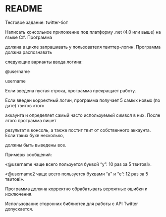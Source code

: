 # README #

Тестовое задание: twitter-бот

Написать консольное приложение под платформу .net (4.0 или выше) на языке C#. Программа

должна в цикле запрашивать у пользователя твиттер-логин. Программа должна распознавать

следующие варианты ввода логина:

@username

username

Если введена пустая строка, программа прекращает работу.

Если введен корректный логин, программа получает 5 самых новых (по дате) твитов этого

аккаунта и определяет самый часто используемый символ в них. После этого программа пишет

результат в консоль, а также постит твит от собственного аккаунта. Если таких букв несколько,

должны быть выведены все.

Примеры сообщений:

«@username чаще всего пользуется буквой “у”: 10 раз за 5 твитов!».

«@username2 чаще всего пользуется буквами “а” и “e”: 12 раз за 5 твитов!».

Программа должна корректно обрабатывать вероятные ошибки и исключения.

Использование сторонних библиотек для работы с API Twitter допускается.